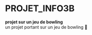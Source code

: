 # PROJET_INFO3B
 <b>projet sur un jeu de bowling</b><br>
 un projet portant sur un jeu de bowling 🎳 
